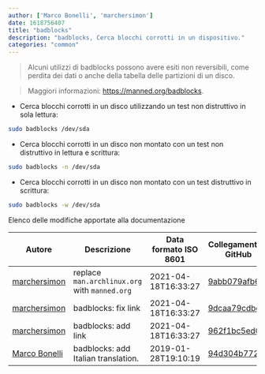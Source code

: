 ```yaml
---
author: ['Marco Bonelli', 'marchersimon']
date: 1618756407
title: "badblocks"
description: "badblocks, Cerca blocchi corrotti in un dispositivo."
categories: "common"
---
```

> Alcuni utilizzi di badblocks possono avere esiti non reversibili, come perdita dei dati o anche della tabella delle partizioni di un disco.

> Maggiori informazioni: <https://manned.org/badblocks>.

- Cerca blocchi corrotti in un disco utilizzando un test non distruttivo in sola lettura:

```bash
sudo badblocks /dev/sda
```

- Cerca blocchi corrotti in un disco non montato con un test non distruttivo in lettura e scrittura:

```bash
sudo badblocks -n /dev/sda
```

- Cerca blocchi corrotti in un disco non montato con un test distruttivo in scrittura:

```bash
sudo badblocks -w /dev/sda
```
Elenco delle modifiche apportate alla documentazione


Autore | Descrizione | Data formato ISO 8601 | Collegamento a GitHub
------|-----|-----|-----
[marchersimon](mailto:marchersimon@zohomail.eu) | replace `man.archlinux.org` with `manned.org` | 2021-04-18T16:33:27 | [9abb079afb69](https://github.com/tldr-pages/tldr/commit/9abb079afb6972f3de61a30e1b3fb849ad4b68d9)
[marchersimon](mailto:marchersimon@zohomail.eu) | badblocks: fix link | 2021-04-18T16:33:27 | [9dcaa79cdbd6](https://github.com/tldr-pages/tldr/commit/9dcaa79cdbd60c09b0c06e17d2c7e689a3ab4126)
[marchersimon](mailto:marchersimon@zohomail.eu) | badblocks: add link | 2021-04-18T16:33:27 | [962f1bc5ed08](https://github.com/tldr-pages/tldr/commit/962f1bc5ed08dfe6e4cdb2541bc0fa805e91af71)
[Marco Bonelli](mailto:mb5.marcob@gmail.com) | badblocks: add Italian translation. | 2019-01-28T19:10:19 | [94d304b77296](https://github.com/tldr-pages/tldr/commit/94d304b77296ff7ab84ae91229bba58031b6120e)

